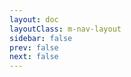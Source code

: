 ```yaml
---
layout: doc
layoutClass: m-nav-layout
sidebar: false
prev: false
next: false
---
```


<style src="/.vitepress/theme/style/nav.scss"></style>

<script setup>
import { NAV_DATA } from '/.vitepress/theme/untils/data'
</script>




